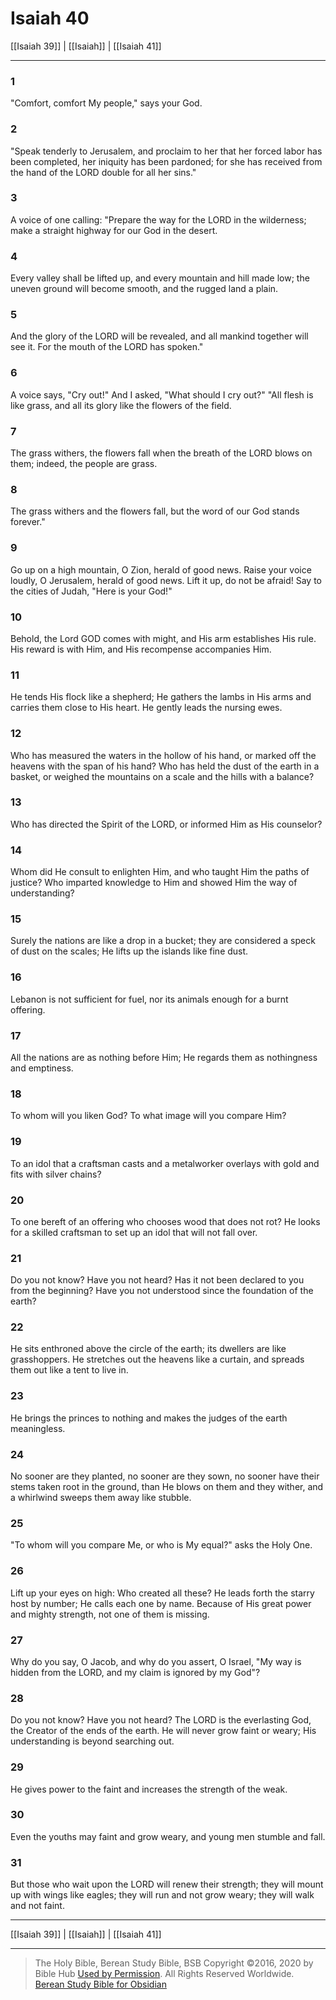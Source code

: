 # Isaiah 40

[[Isaiah 39]] | [[Isaiah]] | [[Isaiah 41]]

---

### 1
"Comfort, comfort My people," says your God.

### 2
"Speak tenderly to Jerusalem, and proclaim to her that her forced labor has been completed, her iniquity has been pardoned; for she has received from the hand of the LORD double for all her sins."

### 3
A voice of one calling: "Prepare the way for the LORD in the wilderness; make a straight highway for our God in the desert.

### 4
Every valley shall be lifted up, and every mountain and hill made low; the uneven ground will become smooth, and the rugged land a plain.

### 5
And the glory of the LORD will be revealed, and all mankind together will see it. For the mouth of the LORD has spoken."

### 6
A voice says, "Cry out!" And I asked, "What should I cry out?" "All flesh is like grass, and all its glory like the flowers of the field.

### 7
The grass withers, the flowers fall when the breath of the LORD blows on them; indeed, the people are grass.

### 8
The grass withers and the flowers fall, but the word of our God stands forever."

### 9
Go up on a high mountain, O Zion, herald of good news. Raise your voice loudly, O Jerusalem, herald of good news. Lift it up, do not be afraid! Say to the cities of Judah, "Here is your God!"

### 10
Behold, the Lord GOD comes with might, and His arm establishes His rule. His reward is with Him, and His recompense accompanies Him.

### 11
He tends His flock like a shepherd; He gathers the lambs in His arms and carries them close to His heart. He gently leads the nursing ewes.

### 12
Who has measured the waters in the hollow of his hand, or marked off the heavens with the span of his hand? Who has held the dust of the earth in a basket, or weighed the mountains on a scale and the hills with a balance?

### 13
Who has directed the Spirit of the LORD, or informed Him as His counselor?

### 14
Whom did He consult to enlighten Him, and who taught Him the paths of justice? Who imparted knowledge to Him and showed Him the way of understanding?

### 15
Surely the nations are like a drop in a bucket; they are considered a speck of dust on the scales; He lifts up the islands like fine dust.

### 16
Lebanon is not sufficient for fuel, nor its animals enough for a burnt offering.

### 17
All the nations are as nothing before Him; He regards them as nothingness and emptiness.

### 18
To whom will you liken God? To what image will you compare Him?

### 19
To an idol that a craftsman casts and a metalworker overlays with gold and fits with silver chains?

### 20
To one bereft of an offering who chooses wood that does not rot? He looks for a skilled craftsman to set up an idol that will not fall over.

### 21
Do you not know? Have you not heard? Has it not been declared to you from the beginning? Have you not understood since the foundation of the earth?

### 22
He sits enthroned above the circle of the earth; its dwellers are like grasshoppers. He stretches out the heavens like a curtain, and spreads them out like a tent to live in.

### 23
He brings the princes to nothing and makes the judges of the earth meaningless.

### 24
No sooner are they planted, no sooner are they sown, no sooner have their stems taken root in the ground, than He blows on them and they wither, and a whirlwind sweeps them away like stubble.

### 25
"To whom will you compare Me, or who is My equal?" asks the Holy One.

### 26
Lift up your eyes on high: Who created all these? He leads forth the starry host by number; He calls each one by name. Because of His great power and mighty strength, not one of them is missing.

### 27
Why do you say, O Jacob, and why do you assert, O Israel, "My way is hidden from the LORD, and my claim is ignored by my God"?

### 28
Do you not know? Have you not heard? The LORD is the everlasting God, the Creator of the ends of the earth. He will never grow faint or weary; His understanding is beyond searching out.

### 29
He gives power to the faint and increases the strength of the weak.

### 30
Even the youths may faint and grow weary, and young men stumble and fall.

### 31
But those who wait upon the LORD will renew their strength; they will mount up with wings like eagles; they will run and not grow weary; they will walk and not faint.

---

[[Isaiah 39]] | [[Isaiah]] | [[Isaiah 41]]

---

> The Holy Bible, Berean Study Bible, BSB
> Copyright &copy;2016, 2020 by Bible Hub
> [Used by Permission](https://berean.bible/terms.htm). All Rights Reserved Worldwide.
> [Berean Study Bible for Obsidian](https://github.com/gapmiss/berean-study-bible-for-obsidian)</small>


